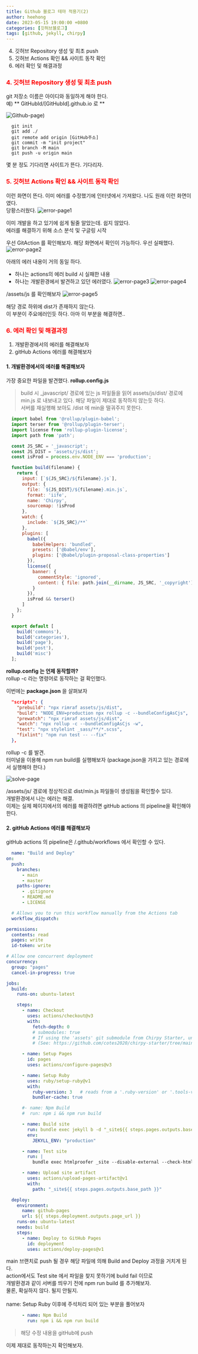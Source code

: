 ```yaml
---
title: Github 블로그 테마 적용기(2)
author: heehong
date: 2023-05-15 19:00:00 +0800
categories: [깃허브블로그]
tags: [github, jekyll, chirpy]
---
```


  4. 깃허브 Repository 생성 및 최초 push
  5. 깃허브 Actions 확인 && 사이트 동작 확인
  6. 에러 확인 및 해결과정
   
### <span style="color:red"> 4. 깃허브 Repository 생성 및 최초 push </span>

git 저장소 이름은 아이디와 동일하게 해야 한다. <br>
예)  ** GitHubId/[GitHubId].github.io 로 **

![Github-page](/assets/img/post//2023-05-15-GitHub%20블로그%20테마%20적용기(2)/스크린샷%202023-05-15%20오후%202.05.45.png))

```
  git init 
  git add ./
  git remote add origin [GitHub주소]
  git commit -m "init project"
  git branch -M main
  git push -u origin main
```

몇 분 정도 기다리면 사이트가 뜬다. 기다리자.

### <span style="color:red"> 5. 깃허브 Actions 확인 && 사이트 동작 확인</span>

이런 화면이 뜬다. 이미 에러를 수정했기에 인터넷에서 가져왔다. 나도 원래 이런 화면이였다.<br>
당황스러웠다.
![error-page1](/assets/img/post//2023-05-15-GitHub%20블로그%20테마%20적용기(2)/스크린샷%202023-05-15%20오후%202.54.36.png)

이미 개발을 하고 있기에 쉽게 될줄 알았는데. 쉽지 않았다. <br>에러를 해결하기 위해 소스 분석 및 구글링 시작 

우선 GitAction 를 확인해보자. 해당 화면에서 확인이 가능하다. 우선 실패했다. 
![error-page2](/assets/img/post//2023-05-15-GitHub%20블로그%20테마%20적용기(2)/스크린샷%202023-05-15%20오후%202.56.40.png)

아래의 에러 내용이 거의 동일 하다. <br>
- 하나는 actions의 에러 build 시 실패한 내용
- 하나는 개발환경에서 발견하고 있던 에러였다.
![error-page3](/assets/img/post//2023-05-15-GitHub%20블로그%20테마%20적용기(2)/스크린샷%202023-05-15%20오후%202.56.23.png)
![error-page4](/assets/img/post//2023-05-15-GitHub%20블로그%20테마%20적용기(2)/스크린샷%202023-05-15%20오후%203.01.28.png)

/assets/js 를 확인해보자
![error-page5](/assets/img/post//2023-05-15-GitHub%20블로그%20테마%20적용기(2)/스크린샷%202023-05-15%20오후%203.05.49.png)

해당 경로 하위에 dist가 존재하지 않는다. <br>
이 부분이 주요에러인듯 하다. 아마 이 부분을 해결하면..

### <span style="color:red"> 6. 에러 확인 및 해결과정 </span>

1. 개발환경에서의 에러를 해결해보자
2. gitHub Actions 에러를 해결해보자

#### 1. 개발환경에서의 에러를 해결해보자 

가장 중요한 파일을 발견했다. **rollup.config.js** <br>
> build 시 _javascript/ 경로에 있는 js 파일들을 읽어 assets/js/dist/ 경로에 min.js 로 내보내고 있다.
해당 파일이 제대로 동작하지 않는듯 하다.<br>
서버를 재실행해 보아도 /dist 에 min을 떨궈주지 못한다.

```javascript
  import babel from '@rollup/plugin-babel';
  import terser from '@rollup/plugin-terser';
  import license from 'rollup-plugin-license';
  import path from 'path';

  const JS_SRC = '_javascript';
  const JS_DIST = 'assets/js/dist';
  const isProd = process.env.NODE_ENV === 'production';

  function build(filename) {
    return {
      input: [`${JS_SRC}/${filename}.js`],
      output: {
        file: `${JS_DIST}/${filename}.min.js`,
        format: 'iife',
        name: 'Chirpy',
        sourcemap: !isProd
      },
      watch: {
        include: `${JS_SRC}/**`
      },
      plugins: [
        babel({
          babelHelpers: 'bundled',
          presets: ['@babel/env'],
          plugins: ['@babel/plugin-proposal-class-properties']
        }),
        license({
          banner: {
            commentStyle: 'ignored',
            content: { file: path.join(__dirname, JS_SRC, '_copyright') }
          }
        }),
        isProd && terser()
      ]
    };
  }

  export default [
    build('commons'),
    build('categories'),
    build('page'),
    build('post'),
    build('misc')
  ];
```

**rollup.config 는 언제 동작할까?**<br>
rollup -c 라는 명령어로 동작하는 걸 확인했다.<br>

이번에는 **package.json** 을 살펴보자

```json
  "scripts": {
    "prebuild": "npx rimraf assets/js/dist",
    "build": "NODE_ENV=production npx rollup -c --bundleConfigAsCjs",
    "prewatch": "npx rimraf assets/js/dist",
    "watch": "npx rollup -c --bundleConfigAsCjs -w",
    "test": "npx stylelint _sass/**/*.scss",
    "fixlint": "npm run test -- --fix"
  },
```
rollup -c 를 발견. <br>
터미널을 이용해 npm run build를 실행해보자 (package.json을 가지고 있는 경로에서 실행해야 한다.)

![solve-page](/assets/img/post/2023-05-15-GitHub%20블로그%20테마%20적용기(2)/스크린샷%202023-05-15%20오후%203.21.31.png)

/assets/js/ 경로에 정상적으로 dist/min.js 파일들이 생성됨을 확인할수 있다.<br>
개발환경에서 나는 에러는 해결.<br>
이제는 실제 페이지에서의 에러를 해결하려면 gitHub actions 의 pipeline을 확인해야 한다.
#### 2. gitHub Actions 에러를 해결해보자

gitHub actions 의 pipeline은 /.github/workflows 에서 확인할 수 있다.

```yml
  name: "Build and Deploy"
on:
  push:
    branches:
      - main
      - master
    paths-ignore:
      - .gitignore
      - README.md
      - LICENSE

  # Allows you to run this workflow manually from the Actions tab
  workflow_dispatch:

permissions:
  contents: read
  pages: write
  id-token: write

# Allow one concurrent deployment
concurrency:
  group: "pages"
  cancel-in-progress: true

jobs:
  build:
    runs-on: ubuntu-latest

    steps:
      - name: Checkout
        uses: actions/checkout@v3
        with:
          fetch-depth: 0
          # submodules: true
          # If using the 'assets' git submodule from Chirpy Starter, uncomment above
          # (See: https://github.com/cotes2020/chirpy-starter/tree/main/assets)

      - name: Setup Pages
        id: pages
        uses: actions/configure-pages@v3

      - name: Setup Ruby
        uses: ruby/setup-ruby@v1
        with:
          ruby-version: 3   # reads from a '.ruby-version' or '.tools-version' file if 'ruby-version' is omitted
          bundler-cache: true

      #- name: Npm Build
      #  run: npm i && npm run build

      - name: Build site
        run: bundle exec jekyll b -d "_site${{ steps.pages.outputs.base_path }}"
        env:
          JEKYLL_ENV: "production"

      - name: Test site
        run: |
          bundle exec htmlproofer _site --disable-external --check-html --allow_hash_href

      - name: Upload site artifact
        uses: actions/upload-pages-artifact@v1
        with:
          path: "_site${{ steps.pages.outputs.base_path }}"

  deploy:
    environment:
      name: github-pages
      url: ${{ steps.deployment.outputs.page_url }}
    runs-on: ubuntu-latest
    needs: build
    steps:
      - name: Deploy to GitHub Pages
        id: deployment
        uses: actions/deploy-pages@v1

```

main 브랜치로 push 될 경우 해당 파일에 의해 Build and Deploy 과정을 거치게 된다. <br>
action에서도 Test site 에서 파일을 찾지 못하기에 build fail 이므로 <br>
개발환경과 같이 서버를 띄우기 전에 npm run build 를 추가해보자. <br>
물론, 확실하지 않다. 될지 안될지. <br>
<br>
name: Setup Ruby 이후에 주석처리 되어 있는 부분을 풀어보자 <br>

```yml
      - name: Npm Build
        run: npm i && npm run build
```

> 해당 수정 내용을 gitHub에 push

  이제 제대로 동작하는지 확인해보자.